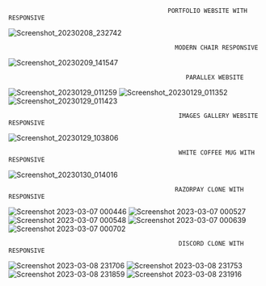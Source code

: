 
                                                PORTFOLIO WEBSITE WITH RESPONSIVE
 <!-- ![Screenshot_20230205_172256](https://user-images.githubusercontent.com/92667215/216833912-09c049c1-5136-4d8a-9b29-11100778b3b6.png) -->
![Screenshot_20230208_232742](https://user-images.githubusercontent.com/92667215/217613646-c4a72c47-b466-44ba-a13a-f4be6fed8ff5.png) 

                                                  MODERN CHAIR RESPONSIVE 
   ![Screenshot_20230209_141547](https://user-images.githubusercontent.com/92667215/217818228-8507ffe8-379a-4889-bdc2-b9f9b646b582.png)

                                                     PARALLEX WEBSITE
<!-- ![AILandpng](https://user-images.githubusercontent.com/92667215/215287577-e499aed6-6e7e-42e0-b3c0-7a52c524bce5.png) -->


![Screenshot_20230129_011259](https://user-images.githubusercontent.com/92667215/215287775-0e460abd-2e3f-4a3d-aaae-86e1d766bf2e.png)
![Screenshot_20230129_011352](https://user-images.githubusercontent.com/92667215/215287781-dac7b1cb-bd69-4578-9a6d-db4a24b150ce.png)
![Screenshot_20230129_011423](https://user-images.githubusercontent.com/92667215/215287783-41369285-cee2-4c78-a612-22896923a6d4.png)
 
                                                   IMAGES GALLERY WEBSITE  RESPONSIVE
 
<!-- ![Screenshot_20230129_103806](https://user-images.githubusercontent.com/92667215/215306273-50458fdd-4b95-4b20-89c6-4e4b22cceb6d.png) -->
![Screenshot_20230129_103806](https://user-images.githubusercontent.com/92667215/215306342-9bedabb0-98a9-4c11-9c44-fec1c514a828.png)
                                                                   
                                                   WHITE COFFEE MUG WITH RESPONSIVE
   

![Screenshot_20230130_014016](https://user-images.githubusercontent.com/92667215/215353404-c1e65734-4c11-4bdd-a994-dd3bfb6c50d0.png)




                                                  RAZORPAY CLONE WITH RESPONSIVE 
![Screenshot 2023-03-07 000446](https://user-images.githubusercontent.com/92667215/223319829-7e8f17fa-1e07-4022-b806-a685d08c04ef.png)
![Screenshot 2023-03-07 000527](https://user-images.githubusercontent.com/92667215/223319889-04bd1e59-c025-4e1a-9f39-f8bc7aede814.png)
![Screenshot 2023-03-07 000548](https://user-images.githubusercontent.com/92667215/223319904-06060a4b-f4f6-4f40-8f08-68d6f08a1e71.png)
![Screenshot 2023-03-07 000639](https://user-images.githubusercontent.com/92667215/223319950-b95d3e8f-eb83-40a3-bcec-269bdef0f110.png)
![Screenshot 2023-03-07 000702](https://user-images.githubusercontent.com/92667215/223795729-ad1fa132-12ac-4f75-983b-187b1ee03d1e.png)




 


                                                   DISCORD CLONE WITH RESPONSIVE
![Screenshot 2023-03-08 231706](https://user-images.githubusercontent.com/92667215/223791535-99936671-1201-4a43-a100-7cb3abd3a60d.png)
![Screenshot 2023-03-08 231753](https://user-images.githubusercontent.com/92667215/223791569-2816b27b-a36c-4452-8b77-394e049b29fa.png)
![Screenshot 2023-03-08 231859](https://user-images.githubusercontent.com/92667215/223791478-2eef4f7a-b95d-4c41-a4da-8a6a60ad3b0e.png)
![Screenshot 2023-03-08 231916](https://user-images.githubusercontent.com/92667215/223791410-8a5c02a3-a363-4c46-abeb-bd3492af1023.png)



